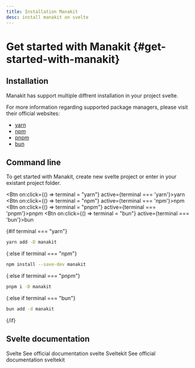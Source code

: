 ```yaml
---
title: Installation Manakit
desc: install manakit on svelte
---
```


<script>
    import Datatable from "$lib/components/docs/datatable.svelte";
    import {Btn, Row, Col, Card, CardText, CardTitle} from "manakit";

    let terminal = "yarn"
</script>

# Get started with Manakit {#get-started-with-manakit}

## Installation

Manakit has support multiple diffrent installation in your project svelte.

For more information regarding supported package managers, please visit their official websites:

- [yarn](https://yarnpkg.com/)
- [npm](https://www.npmjs.com/)
- [pnpm](https://pnpm.io/)
- [bun](https://bun.sh/package-manager)

## Command line

To get started with Manakit, create new svelte project or enter in your existant project folder.

<Btn on:click={() => terminal = "yarn"} active={terminal === 'yarn'}>yarn</Btn>
<Btn on:click={() => terminal = "npm"} active={terminal === 'npm'}>npm</Btn>
<Btn on:click={() => terminal = "pnpm"} active={terminal === 'pnpm'}>pnpm</Btn>
<Btn on:click={() => terminal = "bun"} active={terminal === 'bun'}>bun</Btn>

{#if terminal === "yarn"}

```sh
yarn add -D manakit
```

{:else if terminal === "npm"}

```sh
npm install --save-dev manakit
```

{:else if terminal === "pnpm"}

```sh
pnpm i -D manakit
```

{:else if terminal === "bun"}

```sh
bun add -d manakit
```

{/if}

## Svelte documentation

<Row noGutters>
    <Col class="col-12 sm:col-6">
        <Card href="https://svelte.dev/" target="_blank" class="ma-1">
            <CardTitle>Svelte</CardTitle>
            <CardText>See official documentation svelte</CardText>
        </Card> 
    </Col>
    <Col class="col-12 sm:col-6">
        <Card href="https://kit.svelte.dev/" target="_blank" class="ma-1">
            <CardTitle>Sveltekit</CardTitle>
            <CardText>See official documentation sveltekit</CardText>
        </Card> 
    </Col>
</Row>
